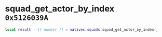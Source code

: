 # squad_get_actor_by_index `0x5126039A`

```lua
local result --[[ number ]] = natives.squads.squad_get_actor_by_index(_unk0 --[[ number ]], _unk1 --[[ number ]])
```